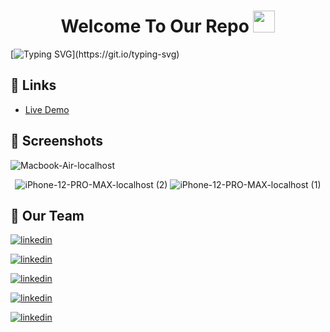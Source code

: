<h1 align="center">Welcome To Our Repo <img src="https://media.giphy.com/media/hvRJCLFzcasrR4ia7z/giphy.gif" width="35"></h1>

[![Typing SVG](https://readme-typing-svg.herokuapp.com?font=Fira+Code&size=30&duration=6000&pause=1000&color=3b5d50&multiline=true&width=1000&lines=Cozy+Corner:+Your+source+for+stylish+furniture.)](https://git.io/typing-svg)

## 🔗 Links
- [Live Demo](https://furniture-deployment.vercel.app/)
  
## 🔗 Screenshots

![Macbook-Air-localhost](https://github.com/OmarGTolba/E-Commerce-Node.js-Angular-/assets/90730411/ce947a11-afd9-4b1d-a4e6-fb20a9ef1124)
<div align="center">
  
![iPhone-12-PRO-MAX-localhost (2)](https://github.com/OmarGTolba/E-Commerce-Node.js-Angular-/assets/90730411/23c64f55-312c-4671-a605-d115a0cae17d)
![iPhone-12-PRO-MAX-localhost (1)](https://github.com/OmarGTolba/E-Commerce-Node.js-Angular-/assets/90730411/16c679a6-57fe-41b2-aa4a-12e234dd3e43)

</div>

## 🔗 Our Team

[![linkedin](https://img.shields.io/badge/Areeg&nbsp;Mohamed-0A66C2?style=for-the-badge&logo=linkedin&logoColor=white)](https://www.linkedin.com/in/areeg-mahmoud-941818287/?lipi=urn%3Ali%3Apage%3Ad_flagship3_people_connections%3BdTkrTTC6Squ4z60YOd75Mw%3D%3D)

[![linkedin](https://img.shields.io/badge/MennatAllah&nbsp;Khalil-0A66C2?style=for-the-badge&logo=linkedin&logoColor=white)](https://www.linkedin.com/in/mennatallah-khalil-9b46b7276/?lipi=urn%3Ali%3Apage%3Ad_flagship3_people_connections%3BdTkrTTC6Squ4z60YOd75Mw%3D%3D)

[![linkedin](https://img.shields.io/badge/Nada&nbsp;Elhosary-0A66C2?style=for-the-badge&logo=linkedin&logoColor=white)](https://www.linkedin.com/in/nada-elhosary-0684611a5/)

[![linkedin](https://img.shields.io/badge/Omar&nbsp;Gaber-0A66C2?style=for-the-badge&logo=linkedin&logoColor=white)]([![linkedin](https://img.shields.io/badge/Nada&nbsp;Elhosary-0A66C2?style=for-the-badge&logo=linkedin&logoColor=white)](https://www.linkedin.com/in/sohila-karaly-66a057229/?lipi=urn%3Ali%3Apage%3Ad_flagship3_people_connections%3BdTkrTTC6Squ4z60YOd75Mw%3D%3D))

[![linkedin](https://img.shields.io/badge/Sohila&nbsp;Karaly-0A66C2?style=for-the-badge&logo=linkedin&logoColor=white)](https://www.linkedin.com/in/sohila-karaly-66a057229/?lipi=urn%3Ali%3Apage%3Ad_flagship3_people_connections%3BdTkrTTC6Squ4z60YOd75Mw%3D%3D)
